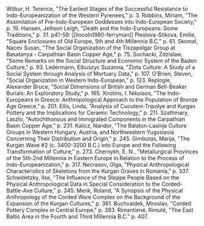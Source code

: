 Wilbur, H. Terence, "The Earliest Stages of the Successful Resistance to Indo-Europeanization of the Western Pyrenees," p. 3.
Robbins, Miriam, "The Assimilation of Pre-Indo-European Goddesses into Indo-European Society," p. 19.
Hansen, Jellison Leigh, "Death and the Indo-Europeans: Some Traditions," p. 31.
p41-59: [[lincoln1980-ferryman]]
Pleslova-Stikova, Emilie, "Square Enclosures of Old Europe, 5th and 4th Millennia B.C." p. 61.
Skomal, Nacev Susan, "The Social Organization of the Tiszapolgar Group at Basatanya - Carpathian Basin Copper Age," p. 75.
Sochacki, Zdzislaw, "Some Remarks on the Social Structure and Economic System of the Baden Culture," p. 93.
Ledermann, Eibuszyc Suzanna, "Zlota Culture: A Study of a Social System through Analysis of Mortuary Data," p. 107.
O'Brien, Steven, "Social Organization in Western Indo-European," p. 123.
Replogle, Alexander Bruce, "Social Dimensions of British and German Bell-Beaker Burials: An Exploratory Study," p. 165.
Xirotiris, I. Nikolaos, "The Indo-Europeans in Greece: Anthropological Approach to the Population of Bronze Age Greece," p. 201.
Ellis, Linda, "Analysis of Cucuteni-Tripolye and Kurgan Pottery and the Implications for Ceramic Technology," p. 211.
Szathmary, Laszlo, "Autochthonous and Immigrated Components in the Carpathian Basin Copper Age," p. 231.
Kalicz, Nandor, "The Balaton-Lasinja Culture Groups in Western Hungary, Austria, and Northwestern Yugoslavia Concerning Their Distribution and Origin," p. 245.
Gimbutas, Marija, "The Kurgan Wave #2 (c. 3400-3200 B.C.) into Europe and the Following Transformation of Culture," p. 273.
Chernykh, E. N., "Metallurgical Provinces of the 5th-2nd Millennia in Eastern Europe in Relation to the Process of Indo-Europeanization," p. 317.
Necrasov, Olga, "Physical Anthropological Characteristics of Skeletons from the Kurgan Graves in Romania," p. 337.
Schwidetzky, Ilse, "The Influence of the Steppe People Based on the Physical Anthropological Data in Special Consideration to the Corded-Battle-Axe Culture," p. 345.
Menk, Roland, "A Synopsis of the Physical Anthropology of the Corded Ware Complex on the Background of the Expansion of the Kurgan Cultures," p. 361.
Buchvaldek, Miroslav, "Corded Pottery Complex in Central Europe," p. 393.
Rimantiené, Rimuté, "The East Baltic Area in the Fourth and Third Millennia B.C." p. 407.